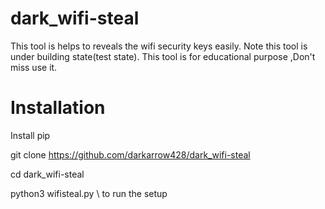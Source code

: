 # dark_wifi-steal
This tool is helps to reveals the wifi security keys easily. Note this tool is under building state(test state). This tool is for educational purpose ,Don't miss use it.
# Installation
Install pip

git clone https://github.com/darkarrow428/dark_wifi-steal

cd dark_wifi-steal

python3 wifisteal.py \\ to run the setup
